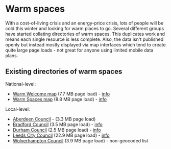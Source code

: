 # Warm spaces

With a cost-of-living crisis and an energy-price crisis, lots of people will be cold this winter and looking for warm places to go. Several different groups have started collating directories of warm spaces. This duplicates work and means each single resource is less complete. Also, the data isn't published openly but instead mostly displayed via map interfaces which tend to create quite large page loads - not great for anyone using limited mobile data plans.

## Existing directories of warm spaces

National-level:

* [Warm Welcome map](https://www.warmwelcome.uk/#find-a-space) (7.7 MB page load) - [info](https://www.warmwelcome.uk/)
* [Warm Spaces map](https://warmspaces.org/spaces) (8.8 MB page load) - [info](https://warmspaces.org/)

Local-level:

* [Aberdeen Council](https://www.aberdeencity.gov.uk/services/people-and-communities/warm-spaces) - (3.3 MB page load)
* [Bradford Council](https://costoflivingbradford.co.uk/warm-spaces-directory/) (3.5 MB page load) - [info](https://www.bradford.gov.uk/health/health-advice-and-support/warm-spaces/)
* [Durham Council](https://www.durhamlocate.org.uk/Search?CategoryId=152&SM=ServiceSearch&UDG=True&SME=True) (2.5 MB page load) - [info](https://durham.gov.uk/article/28227/What-Warm-Spaces-are-why-we-need-them-and-how-to-find-them) 
* [Leeds City Council](https://experience.arcgis.com/experience/d6adbf692a7b4cfb8250b36bf8501a90/) (22.9 MB page load) - [info](https://www.leeds.gov.uk/campaign/warm-spaces) 
* [Wolverhampton Council](https://www.wolverhampton.gov.uk/community/cost-of-living-support/warm-spaces) (3.9 MB page load) - non-geocoded list
